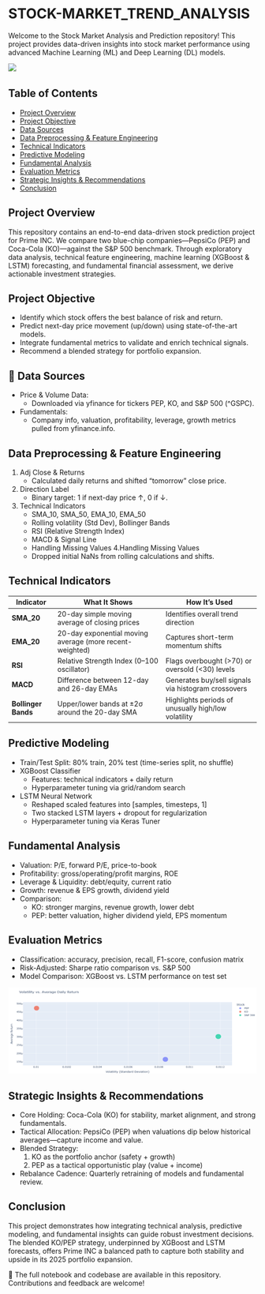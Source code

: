 # STOCK-MARKET_TREND_ANALYSIS
Welcome to the Stock Market Analysis and Prediction repository! This project provides data-driven insights into stock market performance using advanced Machine Learning (ML) and Deep Learning (DL) models.

![](image_1.png)

## Table of Contents
- [Project Overview](#project-overview)
- [Project Objective](#project-objective)
- [Data Sources](#data-sources)
- [Data Preprocessing & Feature Engineering](#data-preprocessing-&-feature-ngineering)
- [Technical Indicators](#technical-Indicators)
- [Predictive Modeling](#predictive-modeling)
- [Fundamental Analysis](#fundamental-analysis)
- [Evaluation Metrics](#evaluation-metrics)
- [Strategic Insights & Recommendations](#strategic-insights-&-eecommendations)
- [Conclusion](#conclusion)

## Project Overview
This repository contains an end-to-end data-driven stock prediction project for Prime INC. We compare two blue-chip companies—PepsiCo (PEP) and Coca-Cola (KO)—against the S&P 500 benchmark. Through exploratory data analysis, technical feature engineering, machine learning (XGBoost & LSTM) forecasting, and fundamental financial assessment, we derive actionable investment strategies.


## Project Objective
- Identify which stock offers the best balance of risk and return.
- Predict next-day price movement (up/down) using state-of-the-art models.
- Integrate fundamental metrics to validate and enrich technical signals.
- Recommend a blended strategy for portfolio expansion.

## 📂 Data Sources  
- Price & Volume Data:
    - Downloaded via yfinance for tickers PEP, KO, and S&P 500 (^GSPC).
- Fundamentals:
    - Company info, valuation, profitability, leverage, growth metrics pulled from yfinance.info.

## Data Preprocessing & Feature Engineering
1. Adj Close & Returns
   - Calculated daily returns and shifted “tomorrow” close price.
2. Direction Label
   - Binary target: 1 if next-day price ↑, 0 if ↓.
3. Technical Indicators
   - SMA_10, SMA_50, EMA_10, EMA_50
   - Rolling volatility (Std Dev), Bollinger Bands
   - RSI (Relative Strength Index)
   - MACD & Signal Line
   - Handling Missing Values
4.Handling Missing Values
   - Dropped initial NaNs from rolling calculations and shifts.

## Technical Indicators

| Indicator          | What It Shows                                        | How It’s Used                                    |
|--------------------|------------------------------------------------------|--------------------------------------------------|
| **SMA_20**         | 20-day simple moving average of closing prices       | Identifies overall trend direction               |
| **EMA_20**         | 20-day exponential moving average (more recent-weighted) | Captures short-term momentum shifts          |
| **RSI**            | Relative Strength Index (0–100 oscillator)           | Flags overbought (>70) or oversold (<30) levels  |
| **MACD**           | Difference between 12-day and 26-day EMAs            | Generates buy/sell signals via histogram crossovers |
| **Bollinger Bands**| Upper/lower bands at ±2σ around the 20-day SMA       | Highlights periods of unusually high/low volatility |


## Predictive Modeling
- Train/Test Split: 80% train, 20% test (time-series split, no shuffle)
- XGBoost Classifier
  - Features: technical indicators + daily return
  - Hyperparameter tuning via grid/random search
- LSTM Neural Network
  - Reshaped scaled features into [samples, timesteps, 1]
  - Two stacked LSTM layers + dropout for regularization
  - Hyperparameter tuning via Keras Tuner

## Fundamental Analysis
- Valuation: P/E, forward P/E, price-to-book
- Profitability: gross/operating/profit margins, ROE
- Leverage & Liquidity: debt/equity, current ratio
- Growth: revenue & EPS growth, dividend yield
- Comparison:
  - KO: stronger margins, revenue growth, lower debt
  - PEP: better valuation, higher dividend yield, EPS momentum

## Evaluation Metrics
- Classification: accuracy, precision, recall, F1-score, confusion matrix
- Risk-Adjusted: Sharpe ratio comparison vs. S&P 500
- Model Comparison: XGBoost vs. LSTM performance on test set

![](image_3.png)

## Strategic Insights & Recommendations
- Core Holding: Coca-Cola (KO) for stability, market alignment, and strong fundamentals.
- Tactical Allocation: PepsiCo (PEP) when valuations dip below historical averages—capture income and value.
- Blended Strategy:
  1. KO as the portfolio anchor (safety + growth)
  2. PEP as a tactical opportunistic play (value + income)
- Rebalance Cadence: Quarterly retraining of models and fundamental review.

## Conclusion
This project demonstrates how integrating technical analysis, predictive modeling, and fundamental insights can guide robust investment decisions. The blended KO/PEP strategy, underpinned by XGBoost and LSTM forecasts, offers Prime INC a balanced path to capture both stability and upside in its 2025 portfolio expansion.

📌 The full notebook and codebase are available in this repository. Contributions and feedback are welcome!

